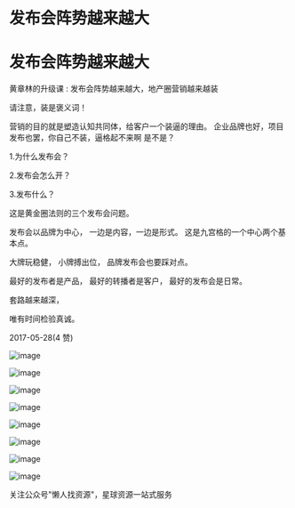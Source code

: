# 发布会阵势越来越大

# 发布会阵势越来越大

黄章林的升级课 : 发布会阵势越来越大，地产圈营销越来越装

请注意，装是褒义词！

营销的目的就是塑造认知共同体，给客户一个装逼的理由。 企业品牌也好，项目发布也罢，你自己不装，逼格起不来啊 是不是？

1.为什么发布会？

2.发布会怎么开？

3.发布什么？

这是黄金圈法则的三个发布会问题。

发布会以品牌为中心， 一边是内容，一边是形式。 这是九宫格的一个中心两个基本点。

大牌玩稳健， 小牌搏出位， 品牌发布会也要踩对点。

最好的发布者是产品， 最好的转播者是客户， 最好的发布会是日常。

套路越来越深，

唯有时间检验真诚。

2017-05-28(4 赞)

![image](img/Image_462.png)

![image](img/Image_463.png)

![image](img/Image_464.png)

![image](img/Image_465.png)

![image](img/Image_466.png)

![image](img/Image_467.png)

![image](img/Image_468.png)

![image](img/Image_469.png)

关注公众号"懒人找资源"，星球资源一站式服务